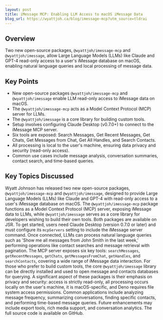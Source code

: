 ```yaml
---
layout: post 
title: iMessage MCP: Enabling LLM Access to macOS iMessage Data
blog_url: https://wyattjoh.ca/blog/imessage-mcp?utm_source=tldrai 
---
```


## Overview

Two new open-source packages, `@wyattjoh/imessage-mcp` and `@wyattjoh/imessage`, allow Large Language Models (LLMs) like Claude and GPT-4 read-only access to a user's iMessage database on macOS, enabling natural language queries and local processing of message data.

## Key Points

- New open-source packages `@wyattjoh/imessage-mcp` and `@wyattjoh/imessage` enable LLM read-only access to iMessage data on macOS.
- The `@wyattjoh/imessage-mcp` acts as a Model Context Protocol (MCP) server for LLMs.
- The `@wyattjoh/imessage` is a core library for building custom tools.
- Setup involves configuring Claude Desktop (v0.7.0+) to connect to the iMessage MCP server.
- Six tools are exposed: Search Messages, Get Recent Messages, Get Chats, Get Messages from Chat, Get All Handles, and Search Contacts.
- All processing is local to the user's machine, ensuring data privacy and security (read-only access).
- Common use cases include message analysis, conversation summaries, contact search, and time-based queries.

## Key Topics Discussed

Wyatt Johnson has released two new open-source packages, `@wyattjoh/imessage-mcp` and `@wyattjoh/imessage`, designed to provide Large Language Models (LLMs) like Claude and GPT-4 with read-only access to a user's iMessage database on macOS. The `@wyattjoh/imessage-mcp` package functions as a Model Context Protocol (MCP) server, exposing iMessage data to LLMs, while `@wyattjoh/imessage` serves as a core library for developers wishing to build their own tools. Both packages are available on JSR. To get started, users need Claude Desktop (version 0.7.0 or later) and must configure its `mcpServers` setting to include the iMessage server command. Once connected, LLMs can process natural language queries such as 'Show me all messages from John Smith in the last week,' performing operations like contact searches and message retrieval with pagination. The MCP server exposes six key tools: `searchMessages`, `getRecentMessages`, `getChats`, `getMessagesFromChat`, `getHandles`, and `searchContacts`, covering a wide range of iMessage data interaction. For those who prefer to build custom tools, the core `@wyattjoh/imessage` library can be directly installed and used to open message and contacts databases for querying. A significant aspect of these packages is their emphasis on privacy and security: access is strictly read-only, all processing occurs locally on the user's machine, it is macOS-specific, and Deno requires file system access permissions. Common applications include analyzing message frequency, summarizing conversations, finding specific contacts, and performing time-based message queries. Future enhancements may include export tools, rich media support, and conversation analytics. The full source code is available on GitHub.

